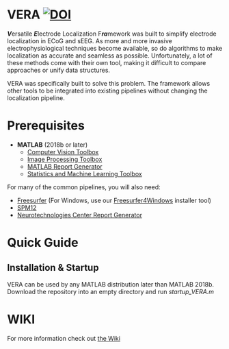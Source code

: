 # VERA [![DOI](https://zenodo.org/badge/265023008.svg)](https://zenodo.org/badge/latestdoi/265023008)
***V***ersatile ***E***lectrode Localization F***ra***mework was built to simplify electrode localization in ECoG and sEEG. As more and more invasive electrophysiological techniques become available, so do algorithms to make localization as accurate and seamless as possible. Unfortunately, a lot of these methods come with their own tool, making it difficult to compare approaches or unify data structures.

VERA was specifically built to solve this problem. The framework allows other tools to be integrated into existing pipelines without changing the localization pipeline.

# Prerequisites
- **MATLAB** (2018b or later)
  - [Computer Vision Toolbox](https://www.mathworks.com/products/computer-vision.html)
  - [Image Processing Toolbox](https://www.mathworks.com/products/image.html)
  - [MATLAB Report Generator](https://www.mathworks.com/products/report-generator.html)
  - [Statistics and Machine Learning Toolbox](https://www.mathworks.com/products/statistics.html)

For many of the common pipelines, you will also need:
  - [Freesurfer](https://surfer.nmr.mgh.harvard.edu/) (For Windows, use our [Freesurfer4Windows](https://github.com/neurotechcenter/Freesurfer4Windows) installer tool)
  - [SPM12](https://github.com/spm/spm)
  - [Neurotechnologies Center Report Generator](https://github.com/neurotechcenter/ReportGenerator/)

# Quick Guide
## Installation & Startup
VERA can be used by any MATLAB distribution later than MATLAB 2018b. Download the repository into an empty directory and run *startup_VERA.m*

# WIKI

For more information check out [the Wiki](https://github.com/neurotechcenter/VERA/wiki)
